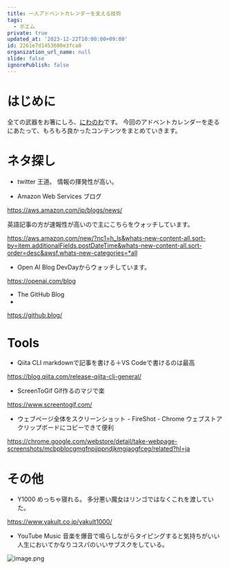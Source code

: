 ```yaml
---
title: 一人アドベントカレンダーを支える技術
tags:
  - ポエム
private: true
updated_at: '2023-12-22T10:00:00+09:00'
id: 2261e7d1453600e3fca8
organization_url_name: null
slide: false
ignorePublish: false
---
```

# はじめに
全ての武器をお箸にしろ、[にわのわ](https://twitter.com/niwa_nowa)です。
今回のアドベントカレンダーを走るにあたって、もろもろ良かったコンテンツをまとめていきます。

# ネタ探し
- twitter
王道。
情報の揮発性が高い。

- Amazon Web Services ブログ

https://aws.amazon.com/jp/blogs/news/

英語記事の方が速報性が高いので主にこちらをウォッチしています。

https://aws.amazon.com/new/?nc1=h_ls&whats-new-content-all.sort-by=item.additionalFields.postDateTime&whats-new-content-all.sort-order=desc&awsf.whats-new-categories=*all

- Open AI Blog
DevDayからウォッチしています。

https://openai.com/blog

- The GitHub Blog
- 
https://github.blog/

# Tools
- Qiita CLI
markdownで記事を書ける＋VS Codeで書けるのは最高

https://blog.qiita.com/release-qiita-cli-general/

- ScreenToGif
Gif作るのマジで楽

https://www.screentogif.com/

- ウェブページ全体をスクリーンショット - FireShot - Chrome ウェブストア
クリップボードにコピーできて便利

https://chrome.google.com/webstore/detail/take-webpage-screenshots/mcbpblocgmgfnpjjppndjkmgjaogfceg/related?hl=ja

# その他
- Y1000
めっちゃ寝れる。
多分悪い魔女はリンゴではなくこれを渡していた。

https://www.yakult.co.jp/yakult1000/

- YouTube Music
音楽を爆音で鳴らしながらタイピングすると気持ちがいい
人生においてかなりコスパのいいサブスクをしている。

![image.png](https://qiita-image-store.s3.ap-northeast-1.amazonaws.com/0/590707/b0cebfaa-fb60-2ae5-cb51-a05d86289c6e.png)
